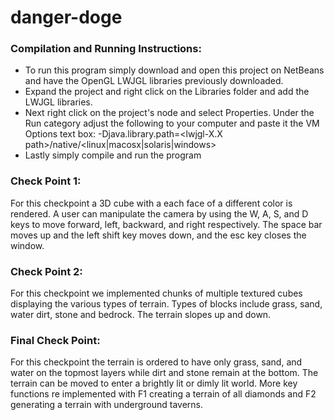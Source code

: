 # danger-doge

### Compilation and Running Instructions:
- To run this program simply download and open this project on NetBeans and have the OpenGL LWJGL libraries 
previously downloaded. 
- Expand the project and right click on the Libraries folder and add the LWJGL libraries. 
- Next right click on the project's node and select Properties. Under the Run category adjust the following to your computer and paste it the VM Options text box: -Djava.library.path=<lwjgl-X.X path>/native/<linux|macosx|solaris|windows>
- Lastly simply compile and run the program

### Check Point 1:
For this checkpoint a 3D cube with a each face of a different color is rendered. A user can manipulate the camera
by using the W, A, S, and D keys to move forward, left, backward, and right respectively. The space bar moves up 
and the left shift key moves down, and the esc key closes the window.

### Check Point 2:
For this checkpoint we implemented chunks of multiple textured cubes displaying the various types of terrain. Types of blocks include grass, sand, water dirt, stone and bedrock. The terrain slopes up and down.


### Final Check Point:
For this checkpoint the terrain is ordered to have only grass, sand, and water on the topmost layers while dirt and stone remain at the bottom. The terrain can be moved to enter a brightly lit or dimly lit world.  More key functions re implemented with F1 creating a terrain of all diamonds and F2 generating a terrain with underground taverns.

